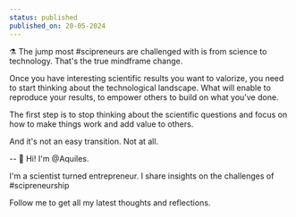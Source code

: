 ```yaml
---
status: published
published_on: 20-05-2024
---
```

⚗️ The jump most #scipreneurs are challenged with is from science to technology. That's the true mindframe change. 

Once you have interesting scientific results you want to valorize, you need to start thinking about the technological landscape. What will enable to reproduce your results, to empower others to build on what you've done. 

The first step is to stop thinking about the scientific questions and focus on how to make things work and add value to others. 

And it's not an easy transition. Not at all. 

--
👋 Hi! I'm @Aquiles. 

I'm a scientist turned entrepreneur. 
I share insights on the challenges of #scipreneurship 

Follow me to get all my latest thoughts and reflections. 